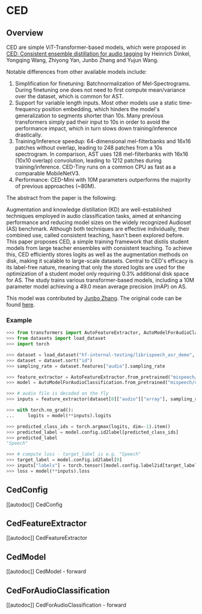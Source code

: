 <!--Copyright 2023 The HuggingFace Team. All rights reserved.

Licensed under the Apache License, Version 2.0 (the "License"); you may not use this file except in compliance with
the License. You may obtain a copy of the License at

http://www.apache.org/licenses/LICENSE-2.0

Unless required by applicable law or agreed to in writing, software distributed under the License is distributed on
an "AS IS" BASIS, WITHOUT WARRANTIES OR CONDITIONS OF ANY KIND, either express or implied. See the License for the
specific language governing permissions and limitations under the License.

⚠️ Note that this file is in Markdown but contain specific syntax for our doc-builder (similar to MDX) that may not be
rendered properly in your Markdown viewer.

-->

# CED

## Overview

CED are simple ViT-Transformer-based models, which were proposed in [CED: Consistent ensemble distillation for audio tagging](https://arxiv.org/abs/2308.11957) by Heinrich Dinkel, Yongqing Wang, Zhiyong Yan, Junbo Zhang and Yujun Wang.

Notable differences from other available models include:
1. Simplification for finetuning: Batchnormalization of Mel-Spectrograms. During finetuning one does not need to first compute mean/variance over the dataset, which is common for AST.
1. Support for variable length inputs. Most other models use a static time-frequency position embedding, which hinders the model's generalization to segments shorter than 10s. Many previous transformers simply pad their input to 10s in order to avoid the performance impact, which in turn slows down training/inference drastically.
1. Training/Inference speedup: 64-dimensional mel-filterbanks and 16x16 patches without overlap, leading to 248 patches from a 10s spectrogram. In comparison, AST uses 128 mel-filterbanks with 16x16 (10x10 overlap) convolution, leading to 1212 patches during training/inference. CED-Tiny runs on a common CPU as fast as a comparable MobileNetV3.
1. Performance: CED-Mini with 10M parameters outperforms the majority of previous approaches (~80M).

The abstract from the paper is the following:

Augmentation and knowledge distillation (KD) are well-established techniques employed in audio classification tasks, aimed at enhancing performance and reducing model sizes on the widely recognized Audioset (AS) benchmark. Although both techniques are effective individually, their combined use, called consistent teaching, hasn't been explored before. This paper proposes CED, a simple training framework that distils student models from large teacher ensembles with consistent teaching. To achieve this, CED efficiently stores logits as well as the augmentation methods on disk, making it scalable to large-scale datasets. Central to CED's efficacy is its label-free nature, meaning that only the stored logits are used for the optimization of a student model only requiring 0.3\% additional disk space for AS. The study trains various transformer-based models, including a 10M parameter model achieving a 49.0 mean average precision (mAP) on AS.

This model was contributed by [Junbo Zhang](https://huggingface.co/jimbozhang).
The original code can be found [here](https://github.com/RicherMans/CED).


### Example

```python
>>> from transformers import AutoFeatureExtractor, AutoModelForAudioClassification
>>> from datasets import load_dataset
>>> import torch

>>> dataset = load_dataset("hf-internal-testing/librispeech_asr_demo", "clean", split="validation")
>>> dataset = dataset.sort("id")
>>> sampling_rate = dataset.features["audio"].sampling_rate

>>> feature_extractor = AutoFeatureExtractor.from_pretrained("mispeech/ced-tiny")
>>> model = AutoModelForAudioClassification.from_pretrained("mispeech/ced-tiny")

>>> # audio file is decoded on the fly
>>> inputs = feature_extractor(dataset[0]["audio"]["array"], sampling_rate=sampling_rate, return_tensors="pt")

>>> with torch.no_grad():
...     logits = model(**inputs).logits

>>> predicted_class_ids = torch.argmax(logits, dim=-1).item()
>>> predicted_label = model.config.id2label[predicted_class_ids]
>>> predicted_label
"Speech"

>>> # compute loss - target_label is e.g. "Speech"
>>> target_label = model.config.id2label[0]
>>> inputs["labels"] = torch.tensor([model.config.label2id[target_label]])
>>> loss = model(**inputs).loss
```

## CedConfig

[[autodoc]] CedConfig

## CedFeatureExtractor

[[autodoc]] CedFeatureExtractor

## CedModel

[[autodoc]] CedModel
    - forward

## CedForAudioClassification

[[autodoc]] CedForAudioClassification
    - forward